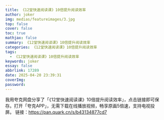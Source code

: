 ```yaml
---
title: 《12堂快速阅读课》10倍提升阅读效率
author: joker
img: medias/featureimages/3.jpg
top: false
cover: false
toc: true
mathjax: false
summary: 《12堂快速阅读课》10倍提升阅读效率
categories: 《12堂快速阅读课》10倍提升阅读效率
tags:
  - 《12堂快速阅读课》10倍提升阅读效率
keywords: joker
essay: false
abbrlink: 17289
date: 2025-04-20 23:39:31
coverImg:
password:
---
```


我用夸克网盘分享了「《12堂快速阅读课》10倍提升阅读效率」，点击链接即可保存。打开「夸克APP」，无需下载在线播放视频，畅享原画5倍速，支持电视投屏。
链接：https://pan.quark.cn/s/b43134877cd7
